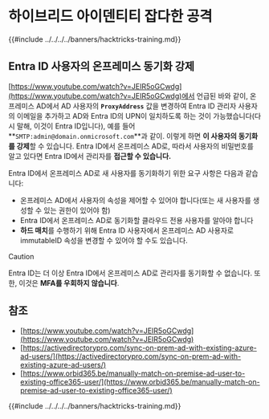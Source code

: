 # 하이브리드 아이덴티티 잡다한 공격

{{#include ../../../../banners/hacktricks-training.md}}


## Entra ID 사용자의 온프레미스 동기화 강제

[https://www.youtube.com/watch?v=JEIR5oGCwdg](https://www.youtube.com/watch?v=JEIR5oGCwdg)에서 언급된 바와 같이, 온프레미스 AD에서 AD 사용자의 **`ProxyAddress`** 값을 변경하여 Entra ID 관리자 사용자의 이메일을 추가하고 AD와 Entra ID의 UPN이 일치하도록 하는 것이 가능했습니다(다시 말해, 이것이 Entra ID입니다), 예를 들어 **`SMTP:admin@domain.onmicrosoft.com`**과 같이. 이렇게 하면 **이 사용자의 동기화를 강제**할 수 있습니다. Entra ID에서 온프레미스 AD로, 따라서 사용자의 비밀번호를 알고 있다면 Entra ID에서 관리자를 **접근할 수 있습니다.**

Entra ID에서 온프레미스 AD로 새 사용자를 동기화하기 위한 요구 사항은 다음과 같습니다:

- 온프레미스 AD에서 사용자의 속성을 제어할 수 있어야 합니다(또는 새 사용자를 생성할 수 있는 권한이 있어야 함)
- Entra ID에서 온프레미스 AD로 동기화할 클라우드 전용 사용자를 알아야 합니다
- **하드 매치**를 수행하기 위해 Entra ID 사용자에서 온프레미스 AD 사용자로 immutableID 속성을 변경할 수 있어야 할 수도 있습니다.


> [!CAUTION]
> Entra ID는 더 이상 Entra ID에서 온프레미스 AD로 관리자를 동기화할 수 없습니다.
> 또한, 이것은 **MFA를 우회하지 않습니다**.



## 참조

- [https://www.youtube.com/watch?v=JEIR5oGCwdg](https://www.youtube.com/watch?v=JEIR5oGCwdg)
- [https://activedirectorypro.com/sync-on-prem-ad-with-existing-azure-ad-users/](https://activedirectorypro.com/sync-on-prem-ad-with-existing-azure-ad-users/)
- [https://www.orbid365.be/manually-match-on-premise-ad-user-to-existing-office365-user/](https://www.orbid365.be/manually-match-on-premise-ad-user-to-existing-office365-user/)

{{#include ../../../../banners/hacktricks-training.md}}
